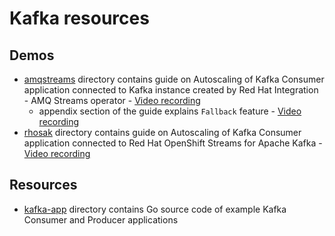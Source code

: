 # Kafka resources

## Demos
- [amqstreams](amqstreams) directory contains guide on Autoscaling of Kafka Consumer application connected to Kafka instance created by Red Hat Integration - AMQ Streams operator - [Video recording](https://youtu.be/nJz7zVoF1DA)
    - appendix section of the guide explains `Fallback` feature - [Video recording](https://youtu.be/YqfxOT5h9Bc)
- [rhosak](rhosak) directory contains guide on Autoscaling of Kafka Consumer application connected to Red Hat OpenShift Streams for Apache Kafka - [Video recording](https://youtu.be/qTBIBE3Dc60)

## Resources
- [kafka-app](kafka-app) directory contains Go source code of example Kafka Consumer and Producer applications
